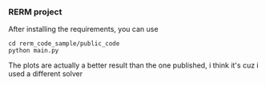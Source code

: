 ### RERM project

After installing the requirements, you can use
```
cd rerm_code_sample/public_code
python main.py
```

The plots are actually a better result than the one published, i think it's cuz i used a different solver